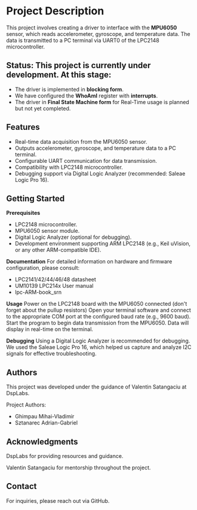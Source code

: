 # **Project Description**
This project involves creating a driver to interface with the **MPU6050** sensor, which reads accelerometer, gyroscope, and temperature data. The data is transmitted to a PC terminal via UART0 of the LPC2148 microcontroller.

## **Status**: This project is currently under development. At this stage:

* The driver is implemented in **blocking form**.
* We have configured the **WhoAmI** register with **interrupts**.
* The driver in **Final State Machine form** for Real-Time usage is planned but not yet completed.

## **Features**
* Real-time data acquisition from the MPU6050 sensor.
* Outputs accelerometer, gyroscope, and temperature data to a PC terminal.
* Configurable UART communication for data transmission.
* Compatibility with LPC2148 microcontroller.
* Debugging support via Digital Logic Analyzer (recommended: Saleae Logic Pro 16).

## **Getting Started**

**Prerequisites**
* LPC2148 microcontroller.
* MPU6050 sensor module.
* Digital Logic Analyzer (optional for debugging).
* Development environment supporting ARM LPC2148 (e.g., Keil uVision, or any other ARM-compatible IDE).
  
**Documentation**
For detailed information on hardware and firmware configuration, please consult:
* LPC2141/42/44/46/48 datasheet
* UM10139 LPC214x User manual
* lpc-ARM-book_srn

**Usage**
Power on the LPC2148 board with the MPU6050 connected (don't forget about the pullup resistors)
Open your terminal software and connect to the appropriate COM port at the configured baud rate (e.g., 9600 baud).
Start the program to begin data transmission from the MPU6050. Data will display in real-time on the terminal.

**Debugging**
Using a Digital Logic Analyzer is recommended for debugging. We used the Saleae Logic Pro 16, which helped us capture and analyze I2C signals for effective troubleshooting.

## **Authors**
This project was developed under the guidance of Valentin Satangaciu at DspLabs.

Project Authors:

* Ghimpau Mihai-Vladimir
* Sztanarec Adrian-Gabriel

## **Acknowledgments**

DspLabs for providing resources and guidance.

Valentin Satangaciu for mentorship throughout the project.

## **Contact**
For inquiries, please reach out via GitHub.

